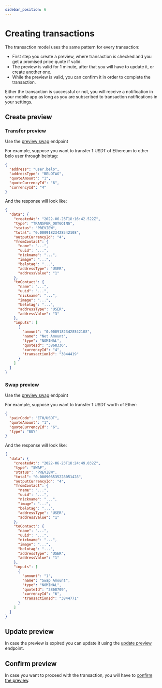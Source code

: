```yaml
---
sidebar_position: 6
---
```


# Creating transactions

The transaction model uses the same pattern for every transaction:

- First step you create a preview, where transaction is checked and you get a promised price quote if valid.
- The preview is valid for 1 minute, after that you will have to update it, or create another one.
- While the preview is valid, you can confirm it in order to complete the transaction.

Either the transaction is successful or not, you will receive a notification in your mobile app as long as you are subscribed to transaction notifications in your [settings](/v1/#tag/settings).

## Create preview

### Transfer preview

Use the [preview swap](/v1#tag/transaction/paths/~1v1~1transaction~1transfer/post) endpoint

For example, suppose you want to transfer 1 USDT of Ethereum to other belo user through belotag:

```json
{
  "address": "user.belo",
  "addressType": "BELOTAG",
  "quoteAmount": "1",
  "quoteCurrencyId": "6",
  "currencyId": "4"
}
```

And the response will look like:

```json
{
  "data": {
    "createdAt": "2022-06-23T18:16:42.522Z",
    "type": "TRANSFER_OUTGOING",
    "status": "PREVIEW",
    "total": "0.00091823428542108",
    "outputCurrencyId": "4",
    "fromContact": {
      "name": "...",
      "uuid": "...",
      "nickname": "...",
      "image": "...",
      "belotag": "...",
      "addressType": "USER",
      "addressValue": "1"
    },
    "toContact": {
      "name": "...",
      "uuid": "...",
      "nickname": "...",
      "image": "...",
      "belotag": "...",
      "addressType": "USER",
      "addressValue": "3"
    },
    "inputs": [
      {
        "amount": "0.00091823428542108",
        "name": "Net Amount",
        "type": "NOMINAL",
        "quoteId": "3868336",
        "currencyId": "4",
        "transactionId": "3844419"
      }
    ]
  }
}
```

### Swap preview

Use the [preview swap](/v1#tag/transaction/paths/~1v1~1transaction~1swap/post) endpoint

For example, suppose you want to transfer 1 USDT worth of Ether:

```json
{
  "pairCode": "ETH/USDT",
  "quoteAmount": "1",
  "quoteCurrencyId": "6",
  "type": "BUY"
}
```

And the response will look like:

```json
{
  "data": {
    "createdAt": "2022-06-23T18:24:49.032Z",
    "type": "SWAP",
    "status": "PREVIEW",
    "total": "0.000906535228051428",
    "outputCurrencyId": "4",
    "fromContact": {
      "name": "...",
      "uuid": "...",
      "nickname": "...",
      "image": "...",
      "belotag": "...",
      "addressType": "USER",
      "addressValue": "1"
    },
    "toContact": {
      "name": "...",
      "uuid": "...",
      "nickname": "...",
      "image": "...",
      "belotag": "...",
      "addressType": "USER",
      "addressValue": "1"
    },
    "inputs": [
      {
        "amount": "1",
        "name": "Swap Amount",
        "type": "NOMINAL",
        "quoteId": "3868709",
        "currencyId": "6",
        "transactionId": "3844771"
      }
    ]
  }
}
```

## Update preview

In case the preview is expired you can update it using the [update preview](/v1#tag/transaction/paths/~1v1~1transaction~1preview~1%7Bid%7D/put) endpoint.

## Confirm preview

In case you want to proceed with the transaction, you will have to [confirm the preview](/v1#tag/transaction/paths/~1v1~1transaction~1confirm~1%7Bid%7D/put).
